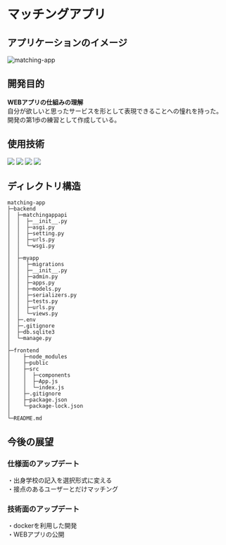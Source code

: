 # マッチングアプリ
## アプリケーションのイメージ
![matching-app](https://github.com/yuto-ueno/matching-app/assets/131337925/434b4670-f52a-47be-8f3a-a31f4455256d)

## 開発目的
**WEBアプリの仕組みの理解**  
自分が欲しいと思ったサービスを形として表現できることへの憧れを持った。
開発の第1歩の練習として作成している。

## 使用技術
<img src="https://img.shields.io/badge/-Node.js-000000.svg?logo=node.js&style=for-the-badge">
<img src="https://img.shields.io/badge/-React-20232A?style=for-the-badge&logo=react&logoColor=61DAFB">
<img src="https://img.shields.io/badge/-Django-092E20.svg?logo=django&style=for-the-badge">
<img src="https://img.shields.io/badge/-Python-F2C63C.svg?logo=python&style=for-the-badge">

## ディレクトリ構造
```
matching-app
├─backend
│  ├─matchingappapi
│  │  ├─__init__.py
│  │  ├─asgi.py
│  │  ├─setting.py
│  │  ├─urls.py
│  │  └─wsgi.py
│  │
│  ├─myapp
│  │  ├─migrations
│  │  ├─__init__.py
│  │  ├─admin.py
│  │  ├─apps.py
│  │  ├─models.py
│  │  ├─serializers.py
│  │  ├─tests.py
│  │  ├─urls.py
│  │  └─views.py
│  ├─.env
│  ├─.gitignore
│  ├─db.sqlite3
│  └─manage.py
│
├─frontend
│    ├─node_modules
│    ├─public
│    ├─src
│    │  ├─components
│    │  ├─App.js    
│    │  └─index.js
│    ├─.gitignore
│    ├─package.json
│    └─package-lock.json
│  
└─README.md  
```

## 今後の展望
### 仕様面のアップデート
・出身学校の記入を選択形式に変える  
・接点のあるユーザーとだけマッチング

### 技術面のアップデート
・dockerを利用した開発  
・WEBアプリの公開